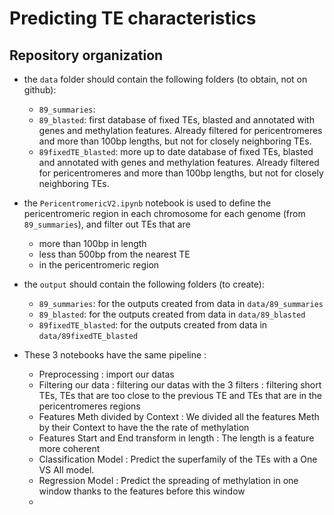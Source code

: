 # Predicting TE characteristics

## Repository organization

* the `data` folder should contain the following folders (to obtain, not on github):
  * `89_summaries`: 
  * `89_blasted`: first database of fixed TEs, blasted and annotated with genes and methylation features.
Already filtered for pericentromeres and more than 100bp lengths, but not for closely neighboring TEs.
  * `89fixedTE_blasted`: more up to date database of fixed TEs, blasted and annotated with genes and methylation features.
Already filtered for pericentromeres and more than 100bp lengths, but not for closely neighboring TEs.

* the `PericentromericV2.ipynb` notebook is used to define the pericentromeric region in each chromosome for each genome (from `89_summaries`), and filter out TEs that are
  * more than 100bp in length
  * less than 500bp from the nearest TE
  * in the pericentromeric region

* the `output` should contain the following folders (to create):
  * `89_summaries`: for the outputs created from data in `data/89_summaries`
  * `89_blasted`: for the outputs created from data in `data/89_blasted`
  * `89fixedTE_blasted`: for the outputs created from data in `data/89fixedTE_blasted`

* These 3 notebooks have the same pipeline :
  * Preprocessing : import our datas
  * Filtering our data : filtering our datas with the 3 filters : filtering short TEs, TEs that are too close to the previous TE and TEs that are in the pericentromeres regions
  * Features Meth divided by Context : We divided all the features Meth by their Context to have the the rate of methylation
  * Features Start and End transform in length : The length is a feature more coherent
  * Classification Model : Predict the superfamily of the TEs with a One VS All model.
  * Regression Model : Predict the spreading of methylation in one window thanks to the features before this window
  * 
    
  
